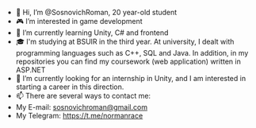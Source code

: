 - 👋 Hi, I’m @SosnovichRoman, 20 year-old student
- 🎮 I’m interested in game development
- 📖 I’m currently learning Unity, C# and frontend
- 🎓 I'm studying at BSUIR in the third year. At university, I dealt with programming languages such as C++, SQL and Java. In addition, in my repositories you can find my coursework (web application) written in ASP.NET 
- 💞️ I’m currently looking for an internship in Unity, and I am interested in starting a career in this direction.
- 📫 There are several ways to contact me:
- My E-mail: sosnovichroman@gmail.com
- My Telegram: https://t.me/normanrace
